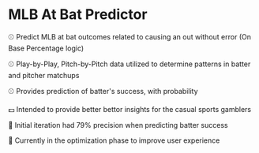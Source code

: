 # MLB At Bat Predictor #

⚾ Predict MLB at bat outcomes related to causing an out without error (On Base Percentage logic)

⚾ Play-by-Play, Pitch-by-Pitch data utilized to determine patterns in batter and pitcher matchups

⚾ Provides prediction of batter's success, with probability 

💵 Intended to provide better bettor insights for the casual sports gamblers 

🎯 Initial iteration had 79% precision when predicting batter success

🚧 Currently in the optimization phase to improve user experience
